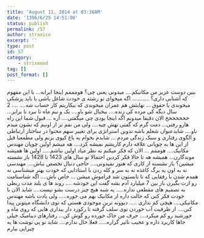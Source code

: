 ```yaml
---
title: 'August 11, 2014 at 03:36AM'
date: '1396/6/25 14:51:00'
status: publish
permalink: /57
author: straxico
excerpt: ''
type: post
id: 57
category:
    - strixmood
tag: []
post_format: []
---
```

<div>ببین دوست عزیز من مکانیکم…. میدونی یعنی چی؟ هومممم اینجا ایرانه… با این مفهوم که آشنایی داری؟ ……….. اگه میخوای تو رشته ی خودت شاغل باشی یا باید پزشکی میخوندی یا حقوق … نهایتش هم عمران میخوندی که بیکاریتم کار حساب شه…. …. 2 سال دیگه کی مرده کی زنده…. بیخیال شو باو…. یک و نیم ماه تا نبرد نا برابر… خخخخخخخ الان دقیقا میدونم اگه اینجا بودی چی میگفتی…. آره … قبول شما این راه هارو رفتی… دمت گرم که گفتی تهش چیه…. ولی من نفم تر از اونیم که نشون میدم باو…. شایدعنوان شغلم باشه تدوین استراتژی برای تغییر سهم محتوا در ساختار ارتباطی و الگوی رفتاری و سبک زندگی مردم … شایدم بخوام یه باغ کیوی بزنم ولی مطمعنا قبل از این ها به چوپانی علاقه دارم کاریشم نمیشه کرد…. هه میشم اولین چوپان مهندس مکانیک…. هوممم … الان که فکر میکنم به نظر میاد اولین نباشم….. اولین ها همیشه موندگارن… همیشه هه تا حالا فکر کردین احتمالا تو سال های 1423 تا 1428 باز نشسته میشین؟ باز نشسته از کاری که هنوز نمیدونی…. حاجی دنبال تخصص نباش…. مهندسی نه به اون یه برگ کاغذه نه به سر و کله زدن با استادایی که خودت بهتر میشناسی نه همدم شدن با رفقایی که تا تابستون شد فراموش میشن … خاص باش…. اگه شناسنامت رو ازت بگیرن باز بین 7 میلیارد آدم بشه گفت این خودشه …. روند ها ی بلند مدت ربطی به تصمیم های مقطعی نداره….. یه شبه هیچ چیز درست بشو نیست…. شاید الان با خودت فکر کنی که حالت داره از مکانیک بهم می خوره….. ولی یادت باشه مهندس مکانیکی…. هیچی کم نداری ….. دیوونه ترین موجودی هستی که توی دانشگاه میتونن پیدا کنن…. از ظرفیت آب خوردن توی سلف گرفته تا رکورد دار بیداری هایی که روی ماه و خورشید رو کم میکرد…. حرف من خاک خورده رو گوش کن… رفتارهای دینامیک خیلی جاها کاربرد داره و عجیب تاثیر گزاره….. فعلا حال ندارم…. شاید تو پی نوشت ها یه چیزایی بیارم</div>